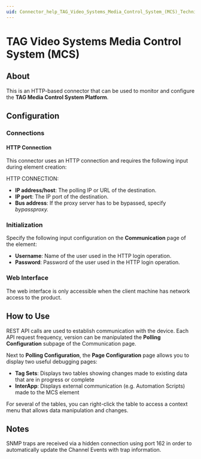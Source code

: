 ```yaml
---
uid: Connector_help_TAG_Video_Systems_Media_Control_System_(MCS)_Technical
---
```


# TAG Video Systems Media Control System (MCS)

## About
This is an HTTP-based connector that can be used to monitor and configure the **TAG Media Control System Platform**.

## Configuration

### Connections

#### HTTP Connection

This connector uses an HTTP connection and requires the following input during element creation:

HTTP CONNECTION:

- **IP address/host**: The polling IP or URL of the destination.
- **IP port**: The IP port of the destination.
- **Bus address**: If the proxy server has to be bypassed, specify *bypassproxy.*

### Initialization

Specify the following input configuration on the **Communication** page of the element:

- **Username**: Name of the user used in the HTTP login operation.
- **Password**: Password of the user used in the HTTP login operation.

### Web Interface

The web interface is only accessible when the client machine has network access to the product.

## How to Use

REST API calls are used to establish communication with the device. Each API request frequency, version can be manipulated the **Polling Configuration** subpage of the Communication page.

Next to **Polling Configuration**, the **Page Configuration** page allows you to display two useful debugging pages:

- **Tag Sets**: Displays two tables showing changes made to existing data that are in progress or complete
- **InterApp**: Displays external communication (e.g. Automation Scripts) made to the MCS element

For several of the tables, you can right-click the table to access a context menu that allows data manipulation and changes.

## Notes
SNMP traps are received via a hidden connection using port 162 in order to automatically update the Channel Events with trap information.
